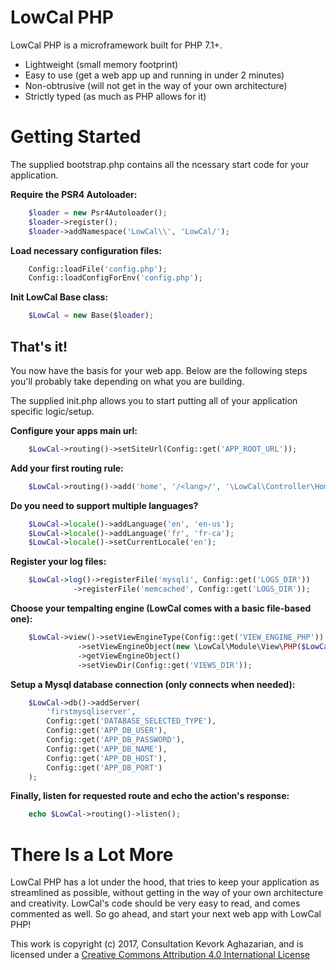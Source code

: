 # LowCal PHP

LowCal PHP is a microframework built for PHP 7.1+.

  - Lightweight (small memory footprint)
  - Easy to use (get a web app up and running in under 2 minutes)
  - Non-obtrusive (will not get in the way of your own architecture) 
  - Strictly typed (as much as PHP allows for it)

# Getting Started

The supplied bootstrap.php contains all the ncessary start code for your application. 

**Require the PSR4 Autoloader:**
```php
    $loader = new Psr4Autoloader();
    $loader->register();
    $loader->addNamespace('LowCal\\', 'LowCal/');
```

**Load necessary configuration files:**
```php
    Config::loadFile('config.php');
    Config::loadConfigForEnv('config.php');
```

**Init LowCal Base class:**
```php
    $LowCal = new Base($loader);
```
## That's it!
You now have the basis for your web app. Below are the following steps you'll probably take depending on what you are building.

The supplied init.php allows you to start putting all of your application specific logic/setup.

**Configure your apps main url:**
```php
    $LowCal->routing()->setSiteUrl(Config::get('APP_ROOT_URL'));
```

**Add your first routing rule:**
```php
    $LowCal->routing()->add('home', '/<lang>/', '\LowCal\Controller\Home', 'indexAction');
```

**Do you need to support multiple languages?**
```php
    $LowCal->locale()->addLanguage('en', 'en-us');
    $LowCal->locale()->addLanguage('fr', 'fr-ca');
    $LowCal->locale()->setCurrentLocale('en');
```

**Register your log files:**
```php
    $LowCal->log()->registerFile('mysqli', Config::get('LOGS_DIR'))
	          ->registerFile('memcached', Config::get('LOGS_DIR'));
```

**Choose your tempalting engine (LowCal comes with a basic file-based one):**
```php
    $LowCal->view()->setViewEngineType(Config::get('VIEW_ENGINE_PHP'))
		       ->setViewEngineObject(new \LowCal\Module\View\PHP($LowCal))
		       ->getViewEngineObject()
		       ->setViewDir(Config::get('VIEWS_DIR'));
```

**Setup a Mysql database connection (only connects when needed):**
```php
    $LowCal->db()->addServer(
        'firstmysqliserver', 
        Config::get('DATABASE_SELECTED_TYPE'), 
        Config::get('APP_DB_USER'), 
        Config::get('APP_DB_PASSWORD'), 
        Config::get('APP_DB_NAME'), 
        Config::get('APP_DB_HOST'), 
        Config::get('APP_DB_PORT')
    );
```

**Finally, listen for requested route and echo the action's response:**
```php
    echo $LowCal->routing()->listen();
```

# There Is a Lot More
LowCal PHP has a lot under the hood, that tries to keep your application as streamlined as possible, without getting in the way of your own architecture and creativity. LowCal's code should be very easy to read, and comes commented as well. So go ahead, and start your next web app with LowCal PHP!


This work is copyright (c) 2017, Consultation Kevork Aghazarian, and is licensed under a [Creative Commons Attribution 4.0 International License](http://creativecommons.org/licenses/by/4.0/ "License")
